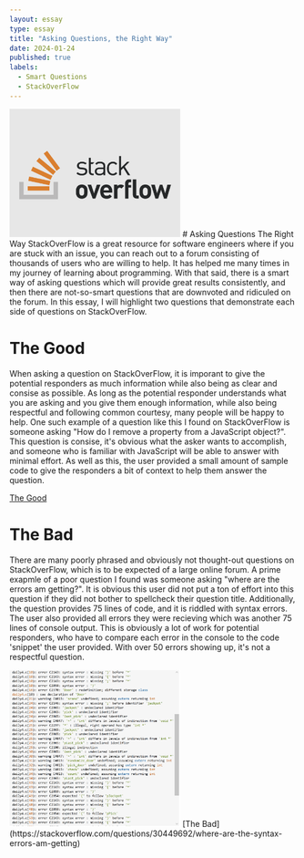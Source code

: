 ```yaml
---
layout: essay
type: essay
title: "Asking Questions, the Right Way"
date: 2024-01-24
published: true
labels:
  - Smart Questions
  - StackOverFlow
---
```

<img width="300px" class="rounded float-start pe-4" src="../img/stackoverflow.png">
# Asking Questions The Right Way
StackOverFlow is a great resource for software engineers where if you are stuck with an issue, you can reach out to a forum consisting of thousands of users who are willing to help. It has helped me many times in my journey of learning about programming. With that said, there is a smart way of asking questions which will provide great results consistently, and then there are not-so-smart questions that are downvoted and ridiculed on the forum. In this essay, I will highlight two questions that demonstrate each side of questions on StackOverFlow.

# The Good
When asking a question on StackOverFlow, it is imporant to give the potential responders as much information while also being as clear and consise as possible. As long as the potential responder understands what you are asking and you give them enough information, while also being respectful and following common courtesy, many people will be happy to help. One such example of a question like this I found on StackOverFlow is someone asking "How do I remove a property from a JavaScript object?". This question is consise, it's obvious what the asker wants to accomplish, and someone who is familiar with JavaScript will be able to answer with minimal effort. As well as this, the user provided a small amount of sample code to give the responders a bit of context to help them answer the question. 

[The Good](https://stackoverflow.com/questions/208105/how-do-i-remove-a-property-from-a-javascript-object)

# The Bad
There are many poorly phrased and obviously not thought-out questions on StackOverFlow, which is to be expected of a large online forum. A prime exapmle of a poor question I found was someone asking "where are the errors am getting?". It is obvious this user did not put a ton of effort into this question if they did not bother to spellcheck their question title. Additionally, the question provides 75 lines of code, and it is riddled with syntax errors. The user also provided all errors they were recieving which was another 75 lines of console output. This is obviously a lot of work for potential responders, who have to compare each error in the console to the code 'snippet' the user provided. With over 50 errors showing up, it's not a respectful question.

<img width="300px" class="rounded float-start pe-4" src="../img/badstackoverflow.png">
[The Bad](https://stackoverflow.com/questions/30449692/where-are-the-syntax-errors-am-getting)
